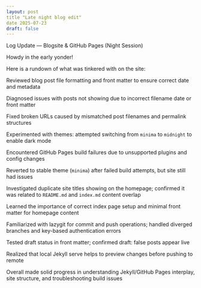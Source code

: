 ```yaml
---
layout: post 
title "Late night blog edit" 
date 2025-07-23
draft: false 
---
```


Log Update — Blogsite & GitHub Pages (Night Session)

Howdy in the early yonder!

Here is a rundown of what was tinkered with on the site:


 Reviewed blog post file formatting and front matter to ensure correct date and metadata
 
 Diagnosed issues with posts not showing due to incorrect filename date or front matter
 
 Fixed broken URLs caused by mismatched post filenames and permalink structures
 
 Experimented with themes: attempted switching from `minima` to `midnight` to enable dark mode
 
 Encountered GitHub Pages build failures due to unsupported plugins and config changes
 
 Reverted to stable theme (`minima`) after failed build attempts, but site still had issues
 
 Investigated duplicate site titles showing on the homepage; confirmed it was related to `README.md` and `index.md` content overlap

 Learned the importance of correct index page setup and minimal front matter for homepage content
 
 Familiarized with lazygit for commit and push operations; handled diverged branches and key-based authentication errors
 
 Tested draft status in front matter; confirmed draft: false posts appear live
 
 Realized that local Jekyll serve helps to preview changes before pushing to remote
 
 Overall made solid progress in understanding Jekyll/GitHub Pages interplay, site structure, and troubleshooting build issues
 


